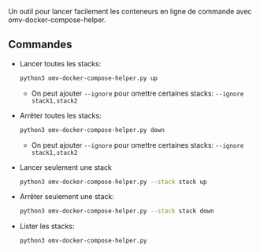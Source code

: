 Un outil pour lancer facilement les conteneurs en ligne de commande avec omv-docker-compose-helper.

## Commandes

- Lancer toutes les stacks:

  ```sh
  python3 omv-docker-compose-helper.py up
  ```

  - On peut ajouter ```--ignore``` pour omettre certaines stacks: ```--ignore stack1,stack2```

- Arrêter toutes les stacks:

  ```sh
  python3 omv-docker-compose-helper.py down
  ```
  
  - On peut ajouter ```--ignore``` pour omettre certaines stacks: ```--ignore stack1,stack2```

- Lancer seulement  une stack

  ```sh
  python3 omv-docker-compose-helper.py --stack stack up
  ```

- Arrêter seulement une stack:

  ```sh
  python3 omv-docker-compose-helper.py --stack stack down
  ```

- Lister les stacks:

  ```sh
  python3 omv-docker-compose-helper.py
  ```

